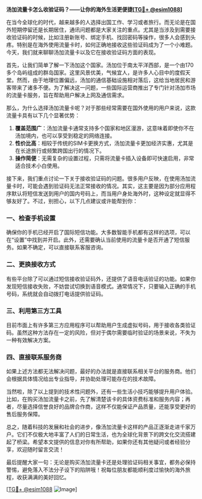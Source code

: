 **汤加流量卡怎么收验证码？——让你的海外生活更便捷[[TG💪+ @esim1088](https://t.me/s/esim1088)]**

在当今全球化的时代，越来越多的人选择出国工作、学习或者旅行。而无论是在国外短期停留还是长期居住，通讯问题都是大家关注的重点。尤其是当涉及到需要接收验证码的时候，比如注册新账号、绑定手机、找回密码等操作，很多人会感到头疼。特别是在海外使用流量卡时，如何正确地接收这些验证码成为了一个小难题。今天，我们就来聊聊汤加流量卡以及它在接收验证码方面的表现。

首先，让我们简单了解一下汤加这个国家。汤加位于南太平洋西部，是一个由170多个岛屿组成的群岛国家。这里风景优美，气候宜人，是许多人心目中的度假天堂。然而，由于地理位置偏远，汤加的通信基础设施相对落后，这给当地居民和游客带来了诸多不便。为了解决这一问题，一些国际运营商推出了专门针对汤加市场的流量卡服务，旨在帮助用户解决上网及通信需求。

那么，为什么选择汤加流量卡呢？对于那些经常需要在国外使用的用户来说，这款流量卡具有以下几个显著优势：

1. **覆盖范围广**：汤加流量卡通常支持多个国家和地区漫游，这意味着即使你不在汤加境内，也可以享受到稳定的网络连接。
2. **性价比高**：相较于传统的SIM卡更换方式，汤加流量卡更加经济实惠，尤其是在长途旅行或频繁跨国出行的情况下。
3. **操作简便**：无需复杂的设置过程，只需将流量卡插入设备即可快速启用，非常适合技术小白使用。

接下来，我们重点讨论一下关于接收验证码的问题。很多用户反映，在使用汤加流量卡时，可能会遇到验证码无法正常接收的情况。其实，这主要是因为部分应用程序默认将短信发送到用户的国内号码上，而当用户身处海外时，这种设定就显得不够友好了。不过，别担心，以下几点建议或许能帮到你：

### 一、检查手机设置
确保你的手机已经开启了国际短信功能。大多数智能手机都有这样的选项，可以在“设置”中找到并开启。此外，还需要确认当前使用的流量卡是否开通了短信服务。如果不确定，可以直接联系客服咨询。

### 二、更换接收方式
有些平台除了可以通过短信接收验证码外，还提供了语音电话验证的功能。如果你发现短信接收失败，不妨尝试切换到语音模式。通常情况下，只要输入正确的手机号码，系统就会自动拨打电话提供验证码。

### 三、利用第三方工具
目前市面上有许多第三方应用程序可以帮助用户生成虚拟号码，用于接收各类验证码。虽然这种方法存在一定的风险，但对于偶尔需要临时验证的场景来说，不失为一种有效解决方案。

### 四、直接联系服务商
如果上述方法都无法解决问题，最好的办法就是直接联系相关平台的服务商。他们会根据具体情况给出专业指导，并协助处理可能存在的技术故障。

当然啦，除了以上提到的技术性问题外，还有一些生活小技巧能够提升用户体验。比如，在购买汤加流量卡之前，先了解清楚该卡的具体资费标准和服务内容；再者，尽量选择信誉良好的品牌合作商，这样不仅能保证产品质量，还能享受更好的售后服务保障。

总之，随着科技的发展和社会的进步，像汤加流量卡这样的产品正逐渐走进千家万户。它们不仅极大地丰富了人们的日常生活，也为全球化背景下的跨文化交流搭建起了桥梁。希望本文提供的信息对你有所帮助，如果你还有其他疑问或者经验分享，欢迎随时留言交流！

最后提醒大家一句：无论是购买汤加流量卡还是处理验证码相关事宜，都务必保持警惕，避免落入不法分子设下的陷阱哦！祝每位朋友都能顺利度过愉快的海外旅程，收获满满的美好回忆。

[[TG💪+ @esim1088](https://t.me/s/esim1088) ![Image](https://i.postimg.cc/4NQfJmqS/Snipaste-2025-05-13-00-14-12.png)]